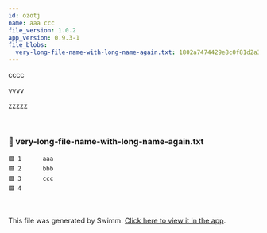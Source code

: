 ```yaml
---
id: ozotj
name: aaa ccc
file_version: 1.0.2
app_version: 0.9.3-1
file_blobs:
  very-long-file-name-with-long-name-again.txt: 1802a7474429e8c0f81d2a36bed657d4b29ed23c
---
```


cccc

vvvv

zzzzz




<br/>

<!-- NOTE-swimm-snippet: the lines below link your snippet to Swimm -->
### 📄 very-long-file-name-with-long-name-again.txt
```text
🟩 1      aaa
🟩 2      bbb
🟩 3      ccc
🟩 4      
```

<br/>

This file was generated by Swimm. [Click here to view it in the app](http://localhost:5000/repos/Z2l0aHViJTNBJTNBdDElM0ElM0FlcmFuLXN3aW1t/docs/ozotj).